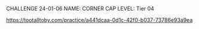 CHALLENGE 24-01-06
NAME: CORNER CAP
LEVEL: Tier 04

https://tootalltoby.com/practice/a441dcaa-0d1c-42f0-b037-73786e93a9ea
